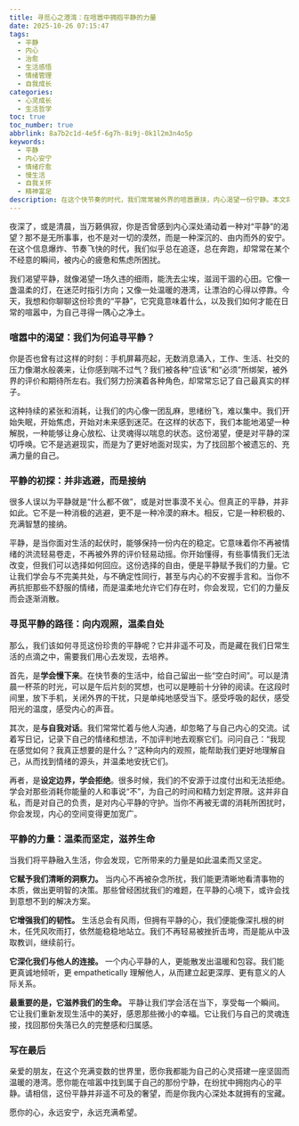 ```yaml
---
title: 寻觅心之港湾：在喧嚣中拥抱平静的力量
date: 2025-10-26 07:15:47
tags:
  - 平静
  - 内心
  - 治愈
  - 生活感悟
  - 情绪管理
  - 自我成长
categories:
  - 心灵成长
  - 生活哲学
toc: true
toc_number: true
abbrlink: 8a7b2c1d-4e5f-6g7h-8i9j-0k1l2m3n4o5p
keywords:
  - 平静
  - 内心安宁
  - 情绪疗愈
  - 慢生活
  - 自我关怀
  - 精神富足
description: 在这个快节奏的时代，我们常常被外界的喧嚣裹挟，内心渴望一份宁静。本文将带你一同探索“平静”的真谛，它并非逃避，而是向内观照的智慧，是温柔而坚定的力量。让我们学会如何在纷扰中为心灵搭建一座港湾，找回那份失落已久的安宁与从容。
---
```


夜深了，或是清晨，当万籁俱寂，你是否曾感到内心深处涌动着一种对“平静”的渴望？那不是无所事事，也不是对一切的漠然，而是一种深沉的、由内而外的安宁。在这个信息爆炸、节奏飞快的时代，我们似乎总在追逐，总在奔跑，却常常在某个不经意的瞬间，被内心的疲惫和焦虑所困扰。

我们渴望平静，就像渴望一场久违的细雨，能洗去尘埃，滋润干涸的心田。它像一盏温柔的灯，在迷茫时指引方向；又像一处温暖的港湾，让漂泊的心得以停靠。今天，我想和你聊聊这份珍贵的“平静”，它究竟意味着什么，以及我们如何才能在日常的喧嚣中，为自己寻得一隅心之净土。

### 喧嚣中的渴望：我们为何追寻平静？

你是否也曾有过这样的时刻：手机屏幕亮起，无数消息涌入，工作、生活、社交的压力像潮水般袭来，让你感到喘不过气？我们被各种“应该”和“必须”所绑架，被外界的评价和期待所左右。我们努力扮演着各种角色，却常常忘记了自己最真实的样子。

这种持续的紧张和消耗，让我们的内心像一团乱麻，思绪纷飞，难以集中。我们开始失眠，开始焦虑，开始对未来感到迷茫。在这样的状态下，我们本能地渴望一种解脱，一种能够让身心放松、让灵魂得以喘息的状态。这份渴望，便是对平静的深切呼唤。它不是逃避现实，而是为了更好地面对现实，为了找回那个被遗忘的、充满力量的自己。

### 平静的初探：并非逃避，而是接纳

很多人误以为平静就是“什么都不做”，或是对世事漠不关心。但真正的平静，并非如此。它不是一种消极的逃避，更不是一种冷漠的麻木。相反，它是一种积极的、充满智慧的接纳。

平静，是当你面对生活的起伏时，能够保持一份内在的稳定。它意味着你不再被情绪的洪流轻易卷走，不再被外界的评价轻易动摇。你开始懂得，有些事情我们无法改变，但我们可以选择如何回应。这份选择的自由，便是平静赋予我们的力量。它让我们学会与不完美共处，与不确定性同行，甚至与内心的不安握手言和。当你不再抗拒那些不舒服的情绪，而是温柔地允许它们存在时，你会发现，它们的力量反而会逐渐消散。

### 寻觅平静的路径：向内观照，温柔自处

那么，我们该如何寻觅这份珍贵的平静呢？它并非遥不可及，而是藏在我们日常生活的点滴之中，需要我们用心去发现，去培养。

首先，是**学会慢下来**。在快节奏的生活中，给自己留出一些“空白时间”。可以是清晨一杯茶的时光，可以是午后片刻的冥想，也可以是睡前十分钟的阅读。在这段时间里，放下手机，关闭外界的干扰，只是单纯地感受当下。感受呼吸的起伏，感受阳光的温度，感受内心的声音。

其次，是**与自我对话**。我们常常忙着与他人沟通，却忽略了与自己内心的交流。试着写日记，记录下自己的情绪和想法，不加评判地去观察它们。问问自己：“我现在感觉如何？我真正想要的是什么？”这种向内的观照，能帮助我们更好地理解自己，从而找到情绪的源头，并温柔地安抚它们。

再者，是**设定边界，学会拒绝**。很多时候，我们的不安源于过度付出和无法拒绝。学会对那些消耗你能量的人和事说“不”，为自己的时间和精力划定界限。这并非自私，而是对自己的负责，是对内心平静的守护。当你不再被无谓的消耗所困扰时，你会发现，内心的空间变得更加宽广。

### 平静的力量：温柔而坚定，滋养生命

当我们将平静融入生活，你会发现，它所带来的力量是如此温柔而又坚定。

**它赋予我们清晰的洞察力。** 当内心不再被杂念所扰，我们能更清晰地看清事物的本质，做出更明智的决策。那些曾经困扰我们的难题，在平静的心境下，或许会找到意想不到的解决方案。

**它增强我们的韧性。** 生活总会有风雨，但拥有平静的心，我们便能像深扎根的树木，任凭风吹雨打，依然能稳稳地站立。我们不再轻易被挫折击垮，而是能从中汲取教训，继续前行。

**它深化我们与他人的连接。** 一个内心平静的人，更能散发出温暖和包容。我们能更真诚地倾听，更 empathetically 理解他人，从而建立起更深厚、更有意义的人际关系。

**最重要的是，它滋养我们的生命。** 平静让我们学会活在当下，享受每一个瞬间。它让我们重新发现生活中的美好，感恩那些微小的幸福。它让我们与自己的灵魂连接，找回那份失落已久的完整感和归属感。

### 写在最后

亲爱的朋友，在这个充满变数的世界里，愿你我都能为自己的心灵搭建一座坚固而温暖的港湾。愿你能在喧嚣中找到属于自己的那份宁静，在纷扰中拥抱内心的平静。请相信，这份平静并非遥不可及的奢望，而是你我内心深处本就拥有的宝藏。

愿你的心，永远安宁，永远充满希望。